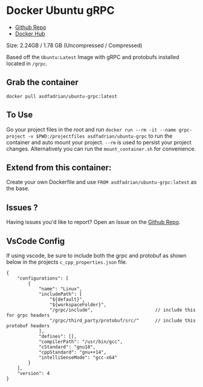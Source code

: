 # Docker Ubuntu gRPC
- [Github Repo](https://github.com/advra/docker-ubuntu-grpc)
- [Docker Hub](https://hub.docker.com/repository/docker/asdfadrian/ubuntu-grpc)

Size: 2.24GB / 1.78 GB  (Uncompressed / Compressed)

Based off the `Ubuntu:Latest` Image with gRPC and protobufs installed located in `/grpc`.

## Grab the container
`docker pull asdfadrian/ubuntu-grpc:latest`

## To Use
Go your project files in the root and run `docker run --rm -it --name grpc-project -v $PWD:/projectfiles asdfadrian/ubuntu-grpc` to run the container and auto mount your project. `--rm` is used to persist your project changes. Alternatively you can run the `mount_container.sh` for convenience.

## Extend from this container:
Create your own Dockerfile and use `FROM asdfadrian/ubuntu-grpc:latest` as the base.

## Issues ?
Having issues you'd like to report? Open an Issue on the [Github Repo](https://github.com/advra/docker-ubuntu-grpc).

## VsCode Config
If using vscode, be sure to include both the grpc and protobuf as shown below in the projects `c_cpp_properties.json` file.
```
{
    "configurations": [
        {
            "name": "Linux",
            "includePath": [
                "${default}",     
                "${workspaceFolder}",                 
                "/grpc/include",                       // include this for grpc headers
                "/grpc/third_party/protobuf/src/"      // include this protobuf headers
            ],
            "defines": [],
            "compilerPath": "/usr/bin/gcc",
            "cStandard": "gnu18",
            "cppStandard": "gnu++14",
            "intelliSenseMode": "gcc-x64"
        }
    ],
    "version": 4
}
```
